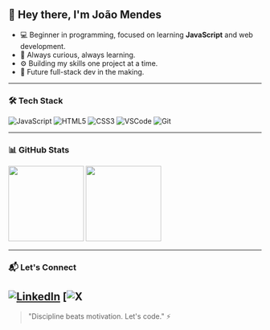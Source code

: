 ## 👋 Hey there, I'm João Mendes

- 💻 Beginner in programming, focused on learning **JavaScript** and web development.
- 🧠 Always curious, always learning.
- ⚙️ Building my skills one project at a time.
- 🚀 Future full-stack dev in the making.

---

### 🛠️ Tech Stack

![JavaScript](https://img.shields.io/badge/-JavaScript-05122A?style=flat&logo=javascript)
![HTML5](https://img.shields.io/badge/-HTML5-05122A?style=flat&logo=html5)
![CSS3](https://img.shields.io/badge/-CSS3-05122A?style=flat&logo=css3)
![VSCode](https://img.shields.io/badge/-VSCode-05122A?style=flat&logo=visual-studio-code)
![Git](https://img.shields.io/badge/-Git-05122A?style=flat&logo=git)

---

### 📊 GitHub Stats

<p align="left">
  <img height="150em" src="https://github-readme-stats.vercel.app/api?username=JoaoMend3s&show_icons=true&theme=radical" />
  <img height="150em" src="https://github-readme-stats.vercel.app/api/top-langs/?username=JoaoMend3s&layout=compact&theme=radical" />
</p>

---

### 📬 Let's Connect

[![LinkedIn](https://img.shields.io/badge/-LinkedIn-05122A?style=flat&logo=linkedin)](https://www.linkedin.com/in/victor-joaomendes)
[![X](https://x.com/_JoaoMend3s)
---

> "Discipline beats motivation. Let's code." ⚡
